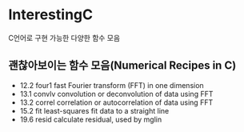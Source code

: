 # InterestingC
C언어로 구현 가능한 다양한 함수 모음

## 괜찮아보이는 함수 모음(Numerical Recipes in C)

- 12.2 four1 fast Fourier transform (FFT) in one dimension
- 13.1 convlv convolution or deconvolution of data using FFT
- 13.2 correl correlation or autocorrelation of data using FFT
- 15.2 fit least-squares fit data to a straight line
- 19.6 resid calculate residual, used by mglin
